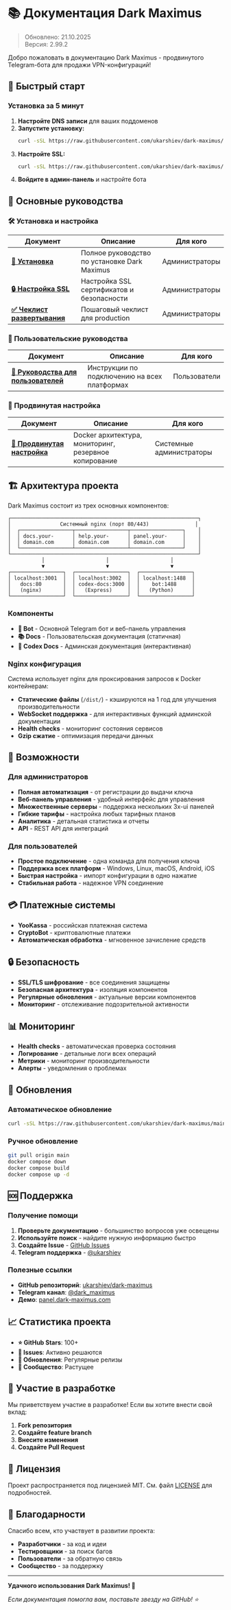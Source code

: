 # 📚 Документация Dark Maximus

> Обновлено: 21.10.2025  
> Версия: 2.99.2

Добро пожаловать в документацию Dark Maximus - продвинутого Telegram-бота для продажи VPN-конфигураций!

## 🚀 Быстрый старт

### Установка за 5 минут

1. **Настройте DNS записи** для ваших поддоменов
2. **Запустите установку:**
   ```bash
   curl -sSL https://raw.githubusercontent.com/ukarshiev/dark-maximus/main/install.sh | sudo bash
   ```
3. **Настройте SSL:**
   ```bash
   curl -sSL https://raw.githubusercontent.com/ukarshiev/dark-maximus/main/ssl-install.sh | sudo bash
   ```
4. **Войдите в админ-панель** и настройте бота

## 📖 Основные руководства

### 🛠️ Установка и настройка

| Документ | Описание | Для кого |
|----------|----------|----------|
| **[🚀 Установка](INSTALLATION.md)** | Полное руководство по установке Dark Maximus | Администраторы |
| **[🔒 Настройка SSL](SSL-SETUP.md)** | Настройка SSL сертификатов и безопасности | Администраторы |
| **[✅ Чеклист развертывания](DEPLOYMENT-CHECKLIST.md)** | Пошаговый чеклист для production | Администраторы |

### 👥 Пользовательские руководства

| Документ | Описание | Для кого |
|----------|----------|----------|
| **[📱 Руководства для пользователей](USER-GUIDES.md)** | Инструкции по подключению на всех платформах | Пользователи |

### 🔧 Продвинутая настройка

| Документ | Описание | Для кого |
|----------|----------|----------|
| **[🔧 Продвинутая настройка](ADVANCED-SETUP.md)** | Docker архитектура, мониторинг, резервное копирование | Системные администраторы |

## 🏗️ Архитектура проекта

Dark Maximus состоит из трех основных компонентов:

```
┌─────────────────────────────────────────────────────────────┐
│                Системный nginx (порт 80/443)               │
│  ┌─────────────────┬─────────────────┬─────────────────┐    │
│  │ docs.your-      │ help.your-      │ panel.your-     │    │
│  │ domain.com      │ domain.com      │ domain.com      │    │
│  └─────────────────┴─────────────────┴─────────────────┘    │
└─────────────────────────────────────────────────────────────┘
           │                    │                    │
           ▼                    ▼                    ▼
┌─────────────────┐  ┌─────────────────┐  ┌─────────────────┐
│ localhost:3001  │  │ localhost:3002  │  │ localhost:1488  │
│   docs:80       │  │ codex-docs:3000 │  │    bot:1488     │
│   (nginx)       │  │   (Express)     │  │   (Python)      │
└─────────────────┘  └─────────────────┘  └─────────────────┘
```

### Компоненты

- **🤖 Bot** - Основной Telegram бот и веб-панель управления
- **📚 Docs** - Пользовательская документация (статичная)
- **🔧 Codex Docs** - Админская документация (интерактивная)

### Nginx конфигурация

Система использует nginx для проксирования запросов к Docker контейнерам:

- **Статические файлы** (`/dist/`) - кэшируются на 1 год для улучшения производительности
- **WebSocket поддержка** - для интерактивных функций админской документации
- **Health checks** - мониторинг состояния сервисов
- **Gzip сжатие** - оптимизация передачи данных

## 🚀 Возможности

### Для администраторов

- **Полная автоматизация** - от регистрации до выдачи ключа
- **Веб-панель управления** - удобный интерфейс для управления
- **Множественные серверы** - поддержка нескольких 3x-ui панелей
- **Гибкие тарифы** - настройка любых тарифных планов
- **Аналитика** - детальная статистика и отчеты
- **API** - REST API для интеграций

### Для пользователей

- **Простое подключение** - одна команда для получения ключа
- **Поддержка всех платформ** - Windows, Linux, macOS, Android, iOS
- **Быстрая настройка** - импорт конфигурации в одно нажатие
- **Стабильная работа** - надежное VPN соединение

## 💳 Платежные системы

- **YooKassa** - российская платежная система
- **CryptoBot** - криптовалютные платежи
- **Автоматическая обработка** - мгновенное зачисление средств

## 🔒 Безопасность

- **SSL/TLS шифрование** - все соединения защищены
- **Безопасная архитектура** - изоляция компонентов
- **Регулярные обновления** - актуальные версии компонентов
- **Мониторинг** - отслеживание подозрительной активности

## 📊 Мониторинг

- **Health checks** - автоматическая проверка состояния
- **Логирование** - детальные логи всех операций
- **Метрики** - мониторинг производительности
- **Алерты** - уведомления о проблемах

## 🔄 Обновления

### Автоматическое обновление

```bash
curl -sSL https://raw.githubusercontent.com/ukarshiev/dark-maximus/main/install.sh | sudo bash
```

### Ручное обновление

```bash
git pull origin main
docker compose down
docker compose build
docker compose up -d
```

## 🆘 Поддержка

### Получение помощи

1. **Проверьте документацию** - большинство вопросов уже освещены
2. **Используйте поиск** - найдите нужную информацию быстро
3. **Создайте Issue** - [GitHub Issues](https://github.com/ukarshiev/dark-maximus/issues)
4. **Telegram поддержка** - [@ukarshiev](https://t.me/ukarshiev)

### Полезные ссылки

- **GitHub репозиторий**: [ukarshiev/dark-maximus](https://github.com/ukarshiev/dark-maximus)
- **Telegram канал**: [@dark_maximus](https://t.me/dark_maximus)
- **Демо**: [panel.dark-maximus.com](https://panel.dark-maximus.com)

## 📈 Статистика проекта

- **⭐ GitHub Stars**: 100+
- **🐛 Issues**: Активно решаются
- **🔄 Обновления**: Регулярные релизы
- **👥 Сообщество**: Растущее

## 🤝 Участие в разработке

Мы приветствуем участие в разработке! Если вы хотите внести свой вклад:

1. **Fork репозитория**
2. **Создайте feature branch**
3. **Внесите изменения**
4. **Создайте Pull Request**

## 📝 Лицензия

Проект распространяется под лицензией MIT. См. файл [LICENSE](../LICENSE) для подробностей.

## 🙏 Благодарности

Спасибо всем, кто участвует в развитии проекта:

- **Разработчики** - за код и идеи
- **Тестировщики** - за поиск багов
- **Пользователи** - за обратную связь
- **Сообщество** - за поддержку

---

**Удачного использования Dark Maximus! 🚀**

*Если документация помогла вам, поставьте звезду на GitHub! ⭐*
